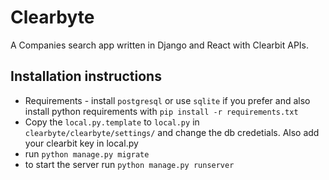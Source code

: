 # Clearbyte
A Companies search app written in Django and React with Clearbit APIs.

## Installation instructions
- Requirements - install `postgresql` or use `sqlite` if you prefer and also install python requirements with `pip install -r requirements.txt`
- Copy the `local.py.template` to `local.py` in `clearbyte/clearbyte/settings/` and change the db credetials. Also add your clearbit key in local.py
- run `python manage.py migrate`
- to start the server run `python manage.py runserver`


